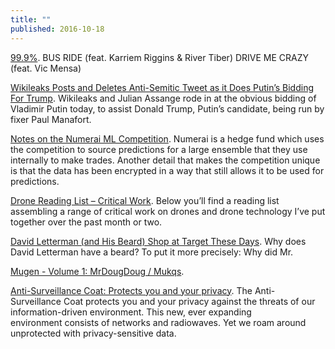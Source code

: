 ```yaml
---
title: ""
published: 2016-10-18
---
```




<a href="http://kaytranada.com/" target="_blank">99.9%</a>. BUS RIDE (feat. Karriem Riggins & River Tiber)  DRIVE ME CRAZY (feat. Vic Mensa)




<a href="http://heatst.com/politics/wikileaks-posts-and-deletes-anti-semitic-tweet-as-it-does-putins-bidding-for-trump/" target="_blank">Wikileaks Posts and Deletes Anti-Semitic Tweet as it Does Putin’s Bidding For Trump</a>. Wikileaks and Julian Assange rode in at the obvious bidding of Vladimir Putin today, to assist Donald Trump, Putin’s candidate, being run by fixer Paul Manafort.




<a href="https://medium.com/jim-fleming/notes-on-the-numerai-ml-competition-14e3d42c19f3#.an4e6boo3" target="_blank">Notes on the Numerai ML Competition</a>. Numerai is a hedge fund which uses the competition to source predictions for a large ensemble that they use internally to make trades. Another detail that makes the competition unique is that the data has been encrypted in a way that still allows it to be used for predictions.




<a href="https://christopherjmiles.wordpress.com/2016/10/17/drone-reading-list/" target="_blank">Drone Reading List – Critical Work</a>. Below you’ll find a reading list assembling a range of critical work on drones and drone technology I’ve put together over the past month or two.




<a href="http://www.nytimes.com/2016/10/23/arts/television/david-letterman-late-show-retirement.html" target="_blank">David Letterman (and His Beard) Shop at Target These Days</a>. Why does David Letterman have a beard? To put it more precisely: Why did Mr.




<a href="https://mugenseries.bandcamp.com/album/mugen-volume-1-mrdougdoug-mukqs" target="_blank">Mugen - Volume 1: MrDougDoug / Mukqs</a>. 




<a href="https://www.kickstarter.com/projects/872955472/anti-surveillance-coat-protects-you-and-your-priva" target="_blank">Anti-Surveillance Coat: Protects you and your privacy</a>. The Anti-Surveillance Coat protects you and your privacy against the threats of our information-driven environment. This new, ever expanding environment consists of networks and radiowaves. Yet we roam around unprotected with privacy-sensitive data.

